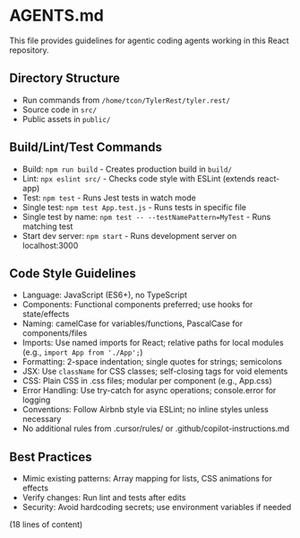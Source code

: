# AGENTS.md

This file provides guidelines for agentic coding agents working in this React repository.

## Directory Structure
- Run commands from `/home/tcon/TylerRest/tyler.rest/`
- Source code in `src/`
- Public assets in `public/`

## Build/Lint/Test Commands
- Build: `npm run build` - Creates production build in `build/`
- Lint: `npx eslint src/` - Checks code style with ESLint (extends react-app)
- Test: `npm test` - Runs Jest tests in watch mode
- Single test: `npm test App.test.js` - Runs tests in specific file
- Single test by name: `npm test -- --testNamePattern=MyTest` - Runs matching test
- Start dev server: `npm start` - Runs development server on localhost:3000

## Code Style Guidelines
- Language: JavaScript (ES6+), no TypeScript
- Components: Functional components preferred; use hooks for state/effects
- Naming: camelCase for variables/functions, PascalCase for components/files
- Imports: Use named imports for React; relative paths for local modules (e.g., `import App from './App';`)
- Formatting: 2-space indentation; single quotes for strings; semicolons
- JSX: Use `className` for CSS classes; self-closing tags for void elements
- CSS: Plain CSS in .css files; modular per component (e.g., App.css)
- Error Handling: Use try-catch for async operations; console.error for logging
- Conventions: Follow Airbnb style via ESLint; no inline styles unless necessary
- No additional rules from .cursor/rules/ or .github/copilot-instructions.md

## Best Practices
- Mimic existing patterns: Array mapping for lists, CSS animations for effects
- Verify changes: Run lint and tests after edits
- Security: Avoid hardcoding secrets; use environment variables if needed

(18 lines of content)